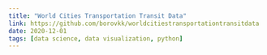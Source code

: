 ```yaml
---
title: "World Cities Transportation Transit Data"
link: https://github.com/borovkk/worldcitiestransportationtransitdata
date: 2020-12-01
tags: [data science, data visualization, python]
---
```

